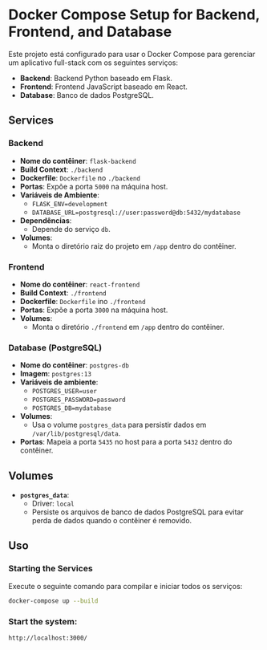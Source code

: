 # Docker Compose Setup for Backend, Frontend, and Database

Este projeto está configurado para usar o Docker Compose para gerenciar um aplicativo full-stack com os seguintes serviços:

- **Backend**: Backend Python baseado em Flask.
- **Frontend**: Frontend JavaScript baseado em React.
- **Database**: Banco de dados PostgreSQL.

## Services

### Backend
- **Nome do contêiner**: `flask-backend`
- **Build Context**: `./backend`
- **Dockerfile**: `Dockerfile` no `./backend`
- **Portas**: Expõe a porta `5000` na máquina host.
- **Variáveis de Ambiente**:
  - `FLASK_ENV=development`
  - `DATABASE_URL=postgresql://user:password@db:5432/mydatabase`
- **Dependências**:
  - Depende do serviço `db`.
- **Volumes**:
  - Monta o diretório raiz do projeto em `/app` dentro do contêiner.

### Frontend
- **Nome do contêiner**: `react-frontend`
- **Build Context**: `./frontend`
- **Dockerfile**: `Dockerfile` ino `./frontend`
- **Portas**: Expõe a porta `3000` na máquina host.
- **Volumes**:
  - Monta o diretório `./frontend` em `/app` dentro do contêiner.

### Database (PostgreSQL)
- **Nome do contêiner**: `postgres-db`
- **Imagem**: `postgres:13`
- **Variáveis ​​de ambiente**:
  - `POSTGRES_USER=user`
  - `POSTGRES_PASSWORD=password`
  - `POSTGRES_DB=mydatabase`
- **Volumes**:
  - Usa o volume `postgres_data` para persistir dados em `/var/lib/postgresql/data`.
- **Portas**: Mapeia a porta `5435` no host para a porta `5432` dentro do contêiner.

## Volumes
- **`postgres_data`**:
  - Driver: `local`
  - Persiste os arquivos de banco de dados PostgreSQL para evitar perda de dados quando o contêiner é removido.

## Uso

### Starting the Services
Execute o seguinte comando para compilar e iniciar todos os serviços:

```bash
docker-compose up --build
```

### Start the system:

```bash
http://localhost:3000/